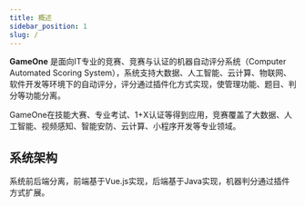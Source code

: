 ```yaml
---
title: 概述
sidebar_position: 1
slug: /
---
```

**GameOne** 是面向IT专业的竞赛、竞赛与认证的机器自动评分系统（Computer Automated Scoring System），系统支持大数据、人工智能、云计算、物联网、软件开发等环境下的自动评分，评分通过插件化方式实现，使管理功能、题目、判分等功能分离。

GameOne在技能大赛、专业考试、1+X认证等得到应用，竞赛覆盖了大数据、人工智能、视频感知、智能安防、云计算、小程序开发等专业领域。

## 系统架构

系统前后端分离，前端基于Vue.js实现，后端基于Java实现，机器判分通过插件方式扩展。